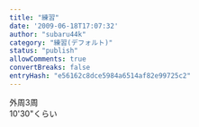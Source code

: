 ```yaml
---
title: "練習"
date: '2009-06-18T17:07:32'
author: "subaru44k"
category: "練習(デフォルト)"
status: "publish"
allowComments: true
convertBreaks: false
entryHash: "e56162c8dce5984a6514af82e99725c2"
---
```

外周3周<br>
10'30"くらい

